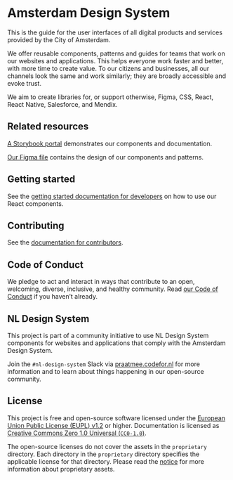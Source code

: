 <!-- @license CC0-1.0 -->

# Amsterdam Design System

This is the guide for the user interfaces of all digital products and services provided by the City of Amsterdam.

We offer reusable components, patterns and guides for teams that work on our websites and applications.
This helps everyone work faster and better, with more time to create value.
To our citizens and businesses, all our channels look the same and work similarly;
they are broadly accessible and evoke trust.

We aim to create libraries for, or support otherwise, Figma, CSS, React, React Native, Salesforce, and Mendix.

## Related resources

[A Storybook portal](https://designsystem.amsterdam/) demonstrates our components and documentation.

[Our Figma file](https://www.figma.com/file/9IGm6IdPUYizBNGsUnueBd/Amsterdam-Design-System?type=design&node-id=741-19633&mode=design&t=N8P3h3W67O0KNdga-0) contains the design of our components and patterns.

## Getting started

See the [getting started documentation for developers](https://designsystem.amsterdam/?path=/docs/docs-developer-guide-getting-started--docs) on how to use our React components.

## Contributing

See the [documentation for contributors](./CONTRIBUTING.md).

## Code of Conduct

We pledge to act and interact in ways that contribute to an open, welcoming, diverse, inclusive, and healthy community.
Read [our Code of Conduct](https://github.com/Amsterdam/.github/blob/main/CODE_OF_CONDUCT.md) if you haven’t already.

## NL Design System

This project is part of a community initiative to use NL Design System components for websites and applications that comply with the Amsterdam Design System.

Join the `#nl-design-system` Slack via [praatmee.codefor.nl](https://praatmee.codefor.nl) for more information and to learn about things happening in our open-source community.

## License

This project is free and open-source software licensed under the [European Union Public License (EUPL) v1.2](LICENSE.md) or higher.
Documentation is licensed as [Creative Commons Zero 1.0 Universal (`CC0-1.0`)](https://creativecommons.org/publicdomain/zero/1.0/legalcode).

The open-source licenses do not cover the assets in the `proprietary` directory.
Each directory in the `proprietary` directory specifies the applicable license for that directory.
Please read the [notice](NOTICE.md) for more information about proprietary assets.
